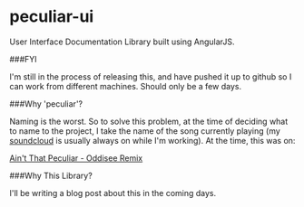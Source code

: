 peculiar-ui
===========

User Interface Documentation Library built using AngularJS.

###FYI

I'm still in the process of releasing this, and have pushed it up to github so I can work from different machines. Should only be a few days.

###Why 'peculiar'?

Naming is the worst. So to solve this problem, at the time of deciding what to name to the project, I take the name of the song currently playing (my [soundcloud](https://soundcloud.com/johnny-copperstone/likes) is usually always on while I'm working). At the time, this was on:

[Ain't That Peculiar - Oddisee Remix](https://soundcloud.com/oddiseemusic/oddisee-aint-that-peculiar-remix)

###Why This Library?

I'll be writing a blog post about this in the coming days.
